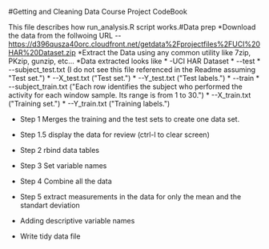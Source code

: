 #Getting and Cleaning Data Course Project CodeBook

This file describes how run_analysis.R script works.#Data prep
*Download the data from the follwoing URL -- https://d396qusza40orc.cloudfront.net/getdata%2Fprojectfiles%2FUCI%20HAR%20Dataset.zip
*Extract the Data using any common utility like 7zip, PKzip, gunzip, etc...
*Data extracted looks like
	* -UCI HAR Dataset
		* --test
			* --subject_test.txt  (I do not see this file referenced in the Readme assuming "Test set.")
			* --X_test.txt  ("Test set.")
			* --Y_test.txt  ("Test labels.") 
		* --train
			* --subject_train.txt  ("Each row identifies the subject who performed the activity for each window sample. Its range is from 1 to 30.")
			* --X_train.txt  ("Training set.")
			* --Y_train.txt  ("Training labels.")


* Step 1 Merges the training and the test sets to create one data set.

* Step 1.5 display the data for review (ctrl-l to clear screen)

* Step 2 rbind data tables 

* Step 3 Set variable names

* Step 4 Combine all the data

* Step 5 extract measurements in the data for only the mean and the standart deviation

* Adding descriptive variable names

* Write tidy data file